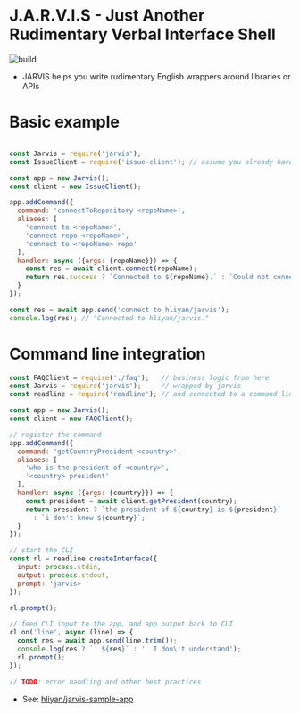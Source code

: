 # J.A.R.V.I.S - Just Another Rudimentary Verbal Interface Shell

![build](https://travis-ci.org/hliyan/jarvis.svg?branch=master)

* JARVIS helps you write rudimentary English wrappers around libraries or APIs

# Basic example

```javascript

const Jarvis = require('jarvis');
const IssueClient = require('issue-client'); // assume you already have this

const app = new Jarvis();
const client = new IssueClient();

app.addCommand({
  command: 'connectToRepository <repoName>',
  aliases: [
    'connect to <repoName>',
    'connect repo <repoName>',
    'connect to <repoName> repo'
  ],
  handler: async ({args: {repoName}}) => {
    const res = await client.connect(repoName);
    return res.success ? `Connected to ${repoName}.` : `Could not connect to ${repoName}. Here's the error: ${res.error}`;
  }
});

const res = await app.send('connect to hliyan/jarvis');
console.log(res); // "Connected to hliyan/jarvis."
```

# Command line integration

```javascript
const FAQClient = require('./faq');   // business logic from here
const Jarvis = require('jarvis');     // wrapped by jarvis 
const readline = require('readline'); // and connected to a command line

const app = new Jarvis();
const client = new FAQClient();

// register the command
app.addCommand({
  command: 'getCountryPresident <country>',
  aliases: [
    'who is the president of <country>',
    '<country> president'
  ],
  handler: async ({args: {country}}) => {
    const president = await client.getPresident(country);
    return president ? `the president of ${country} is ${president}`
      : `i don't know ${country}`;
  }
});

// start the CLI
const rl = readline.createInterface({
  input: process.stdin,
  output: process.stdout,
  prompt: 'jarvis> '
});

rl.prompt();

// feed CLI input to the app, and app output back to CLI
rl.on('line', async (line) => {
  const res = await app.send(line.trim());
  console.log(res ? `  ${res}` : '  I don\'t understand');
  rl.prompt();
});

// TODO: error handling and other best practices
```

* See: [hliyan/jarvis-sample-app](https://github.com/hliyan/jarvis-sample-app)
